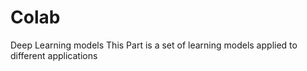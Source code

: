 # Colab
Deep Learning models 
This Part is a set of learning models applied to different applications
